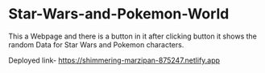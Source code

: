 # Star-Wars-and-Pokemon-World

This a Webpage and there is a button in it after clicking button it shows the random Data for Star Wars and Pokemon characters.

Deployed link- https://shimmering-marzipan-875247.netlify.app

